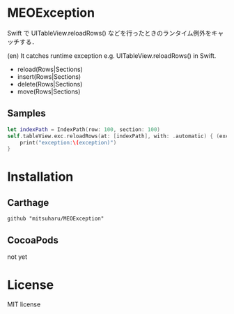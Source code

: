 # MEOException


Swift で UITableView.reloadRows() などを行ったときのランタイム例外をキャッチする．

(en) It catches runtime exception e.g. UITableView.reloadRows() in Swift. 

- reload(Rows|Sections)
- insert(Rows|Sections)
- delete(Rows|Sections)
- move(Rows|Sections)

## Samples

```Swift
let indexPath = IndexPath(row: 100, section: 100)
self.tableView.exc.reloadRows(at: [indexPath], with: .automatic) { (exception) in
    print("exception:\(exception)")
}         
```

# Installation


## Carthage

```
github "mitsuharu/MEOException"
```

## CocoaPods

not yet


# License

MIT license






